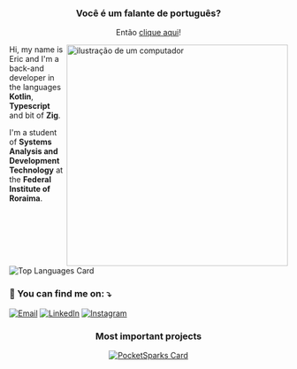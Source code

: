 <div align="center">

### Você é um falante de português?

Então [clique aqui](./LEIA-ME.md)!
</div>

<img
  align="right"
  src="https://raw.githubusercontent.com/MicaelliMedeiros/micaellimedeiros/master/image/computer-illustration.png"
  alt="ilustração de um computador"
  min-width="400px"
  max-width="400px"
  width="400px"
/>

Hi, my name is Eric and I'm a back-and developer in the languages
**Kotlin**, **Typescript** and bit of **Zig**.

I'm a student of **Systems Analysis and Development Technology** at the **Federal Institute of Roraima**.

![Top Languages Card](https://github-readme-stats.vercel.app/api/top-langs/?username=freitaseric&size_weight=0.5&count_weight=0.6&langs_count=5&layout=compact&theme=onedark&hide=html,css,cmake,scss,javascript)

### 💌 You can find me on: ⤵️

[![Email](https://img.shields.io/badge/-Email-FF0000?style=flat-square&labelColor=FF0000&logo=gmail&logoColor=white)](mailto:ericfreitas371@gmail.com)
[![LinkedIn](https://img.shields.io/badge/-LinkedIn-0e76a8?style=flat-square&logo=linkedin&logoColor=white)](https://www.linkedin.com/in/eric-freitas-aa442a342/)
[![Instagram](https://img.shields.io/badge/-Instagram-DF0174?style=flat-square&labelColor=DF0174&logo=instagram&logoColor=white)](https://www.instagram.com/fr.eriic/profilecard/?igsh=ejVhdjNqOWRmcWl5)

<div align="center">

### Most important projects

[![PocketSparks Card](https://github-readme-stats.vercel.app/api/pin/?username=freitaseric&repo=pocketsparks&show_owner=true&theme=onedark)](https://github.com/freitaseric/pocketsparks)

</div>
